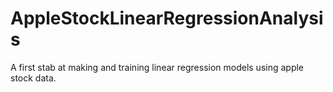 # AppleStockLinearRegressionAnalysis
A first stab at making and training linear regression models using apple stock data.
